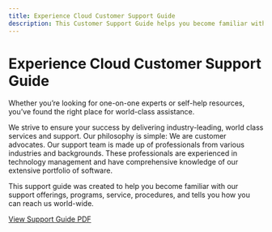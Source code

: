 ```yaml
---
title: Experience Cloud Customer Support Guide
description: This Customer Support Guide helps you become familiar with our Experience Cloud support offerings, programs, service, procedures, and tells you how you can reach us world-wide.
---
```

# Experience Cloud Customer Support Guide

Whether you’re looking for one-on-one experts or self-help resources, you’ve found the right place for world-class assistance.

We strive to ensure your success by delivering industry-leading, world class services and support. Our philosophy is simple: We are customer advocates. Our support team is made up of professionals from various industries and backgrounds. These professionals are experienced in technology management and have comprehensive knowledge of our extensive portfolio of software. 

This support guide was created to help you become familiar with our support offerings, programs, service, procedures, and tells you how you can reach us world-wide.

[View Support Guide PDF](assets/ExperienceCloudCustomerSupportGuide.pdf)
